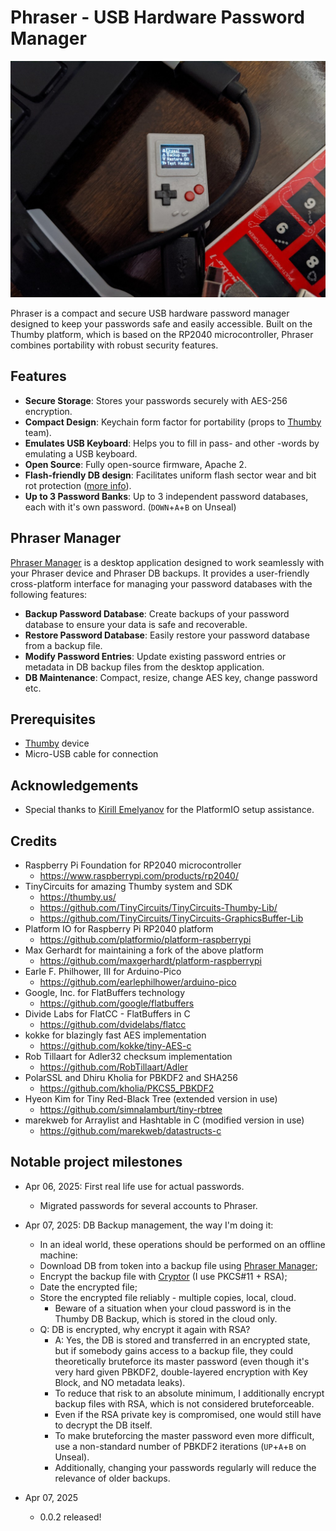 # Phraser - USB Hardware Password Manager

![phraser.jpg](phraser.jpg)


Phraser is a compact and secure USB hardware password manager designed to keep your passwords safe and easily accessible. Built on the Thumby platform, which is based on the RP2040 microcontroller, Phraser combines portability with robust security features.

## Features

- **Secure Storage**: Stores your passwords securely with AES-256 encryption.
- **Compact Design**: Keychain form factor for portability (props to [Thumby](https://thumby.us/) team).
- **Emulates USB Keyboard**: Helps you to fill in pass- and other -words by emulating a USB keyboard.
- **Open Source**: Fully open-source firmware, Apache 2.
- **Flash-friendly DB design**: Facilitates uniform flash sector wear and bit rot protection ([more info](https://github.com/flower-org/PhraserManager/blob/main/1.%20Phraser%20DB%20-%20Optimizing%20Flash%20Wear%20and%20Bit%20Rot.md)).
- **Up to 3 Password Banks**: Up to 3 independent password databases, each with it's own password. (`DOWN`+`A`+`B` on Unseal)

## Phraser Manager

[Phraser Manager](https://github.com/flower-org/PhraserManager) is a desktop application designed to work seamlessly with your Phraser device and Phraser DB backups. It provides a user-friendly cross-platform interface for managing your password databases with the following features:

- **Backup Password Database**: Create backups of your password database to ensure your data is safe and recoverable.
- **Restore Password Database**: Easily restore your password database from a backup file.
- **Modify Password Entries**: Update existing password entries or metadata in DB backup files from the desktop application.
- **DB Maintenance**: Compact, resize, change AES key, change password etc.

## Prerequisites

- [Thumby](https://thumby.us/) device
- Micro-USB cable for connection  

## Acknowledgements
- Special thanks to [Kirill Emelyanov](https://github.com/emelyanovkr) for the PlatformIO setup assistance.

## Credits
- Raspberry Pi Foundation for RP2040 microcontroller
  - https://www.raspberrypi.com/products/rp2040/
- TinyCircuits for amazing Thumby system and SDK
  - https://thumby.us/
  - https://github.com/TinyCircuits/TinyCircuits-Thumby-Lib/
  - https://github.com/TinyCircuits/TinyCircuits-GraphicsBuffer-Lib
- Platform IO for Raspberry Pi RP2040 platform
  - https://github.com/platformio/platform-raspberrypi
- Max Gerhardt for maintaining a fork of the above platform
  - https://github.com/maxgerhardt/platform-raspberrypi
- Earle F. Philhower, III for Arduino-Pico
  - https://github.com/earlephilhower/arduino-pico
- Google, Inc. for FlatBuffers technology
  - https://github.com/google/flatbuffers
- Divide Labs for FlatCC - FlatBuffers in C
  - https://github.com/dvidelabs/flatcc
- kokke for blazingly fast AES implementation
  - https://github.com/kokke/tiny-AES-c
- Rob Tillaart for Adler32 checksum implementation
  - https://github.com/RobTillaart/Adler
- PolarSSL and Dhiru Kholia for PBKDF2 and SHA256
  - https://github.com/kholia/PKCS5_PBKDF2
- Hyeon Kim for Tiny Red-Black Tree (extended version in use)
  - https://github.com/simnalamburt/tiny-rbtree
- marekweb for Arraylist and Hashtable in C (modified version in use)
  - https://github.com/marekweb/datastructs-c

## Notable project milestones

- Apr 06, 2025: First real life use for actual passwords.
  - Migrated passwords for several accounts to Phraser.

- Apr 07, 2025: DB Backup management, the way I'm doing it:
  - In an ideal world, these operations should be performed on an offline machine:
  - Download DB from token into a backup file using [Phraser Manager](https://github.com/flower-org/PhraserManager/releases/latest);
  - Encrypt the backup file with [Cryptor](https://github.com/flower-org/Fidd/releases/latest) (I use PKCS#11 + RSA);
  - Date the encrypted file;
  - Store the encrypted file reliably - multiple copies, local, cloud.
    - Beware of a situation when your cloud password is in the Thumby DB Backup, which is stored in the cloud only.
  - Q: DB is encrypted, why encrypt it again with RSA?
    - A: Yes, the DB is stored and transferred in an encrypted state, but if somebody gains access to a backup file, they could theoretically bruteforce its master password (even though it's very hard given PBKDF2, double-layered encryption with Key Block, and NO metadata leaks).
    - To reduce that risk to an absolute minimum, I additionally encrypt backup files with RSA, which is not considered bruteforceable.
    - Even if the RSA private key is compromised, one would still have to decrypt the DB itself.
    - To make bruteforcing the master password even more difficult, use a non-standard number of PBKDF2 iterations (`UP`+`A`+`B` on Unseal).
    - Additionally, changing your passwords regularly will reduce the relevance of older backups.

- Apr 07, 2025
  - 0.0.2 released!
